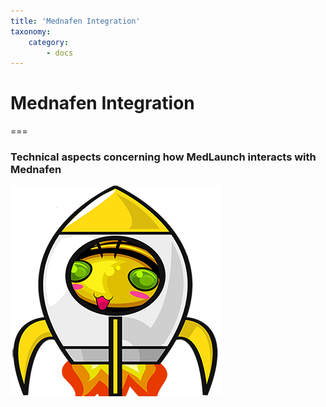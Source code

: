 ```yaml
---
title: 'Mednafen Integration'
taxonomy:
    category:
        - docs
---
```


# Mednafen Integration

===

### Technical aspects concerning how MedLaunch interacts with Mednafen

![Logo](../images/MedLaunch_sm.png)